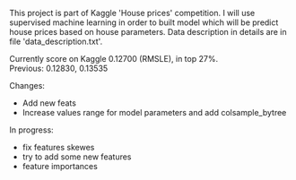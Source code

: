 This project is part of Kaggle 'House prices' competition. I will use supervised machine learning in order to built model which will be predict house prices based on house parameters.
Data description in details are in file 'data_description.txt'.

Currently score on Kaggle 0.12700 (RMSLE), in top 27%. <br>
Previous: 0.12830, 0.13535

Changes:
- Add new feats
- Increase values range for model parameters and add colsample_bytree
 

In progress:
  - fix features skewes 
  - try to add some new features
  - feature importances
 

